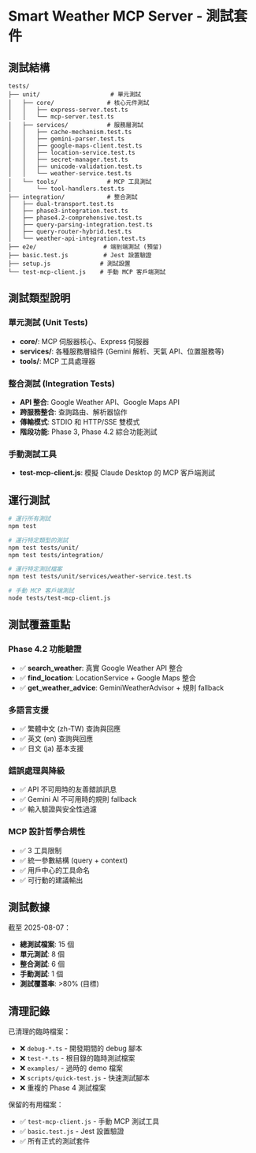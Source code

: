 # Smart Weather MCP Server - 測試套件

## 測試結構

```
tests/
├── unit/                    # 單元測試
│   ├── core/               # 核心元件測試
│   │   ├── express-server.test.ts
│   │   └── mcp-server.test.ts
│   ├── services/           # 服務層測試
│   │   ├── cache-mechanism.test.ts
│   │   ├── gemini-parser.test.ts
│   │   ├── google-maps-client.test.ts
│   │   ├── location-service.test.ts
│   │   ├── secret-manager.test.ts
│   │   ├── unicode-validation.test.ts
│   │   └── weather-service.test.ts
│   └── tools/              # MCP 工具測試
│       └── tool-handlers.test.ts
├── integration/            # 整合測試
│   ├── dual-transport.test.ts
│   ├── phase3-integration.test.ts
│   ├── phase4.2-comprehensive.test.ts
│   ├── query-parsing-integration.test.ts
│   ├── query-router-hybrid.test.ts
│   └── weather-api-integration.test.ts
├── e2e/                   # 端到端測試 (預留)
├── basic.test.js          # Jest 設置驗證
├── setup.js              # 測試設置
└── test-mcp-client.js    # 手動 MCP 客戶端測試
```

## 測試類型說明

### 單元測試 (Unit Tests)
- **core/**: MCP 伺服器核心、Express 伺服器
- **services/**: 各種服務層組件 (Gemini 解析、天氣 API、位置服務等)
- **tools/**: MCP 工具處理器

### 整合測試 (Integration Tests)  
- **API 整合**: Google Weather API、Google Maps API
- **跨服務整合**: 查詢路由、解析器協作
- **傳輸模式**: STDIO 和 HTTP/SSE 雙模式
- **階段功能**: Phase 3, Phase 4.2 綜合功能測試

### 手動測試工具
- **test-mcp-client.js**: 模擬 Claude Desktop 的 MCP 客戶端測試

## 運行測試

```bash
# 運行所有測試
npm test

# 運行特定類型的測試
npm test tests/unit/
npm test tests/integration/

# 運行特定測試檔案
npm test tests/unit/services/weather-service.test.ts

# 手動 MCP 客戶端測試
node tests/test-mcp-client.js
```

## 測試覆蓋重點

### Phase 4.2 功能驗證
- ✅ **search_weather**: 真實 Google Weather API 整合
- ✅ **find_location**: LocationService + Google Maps 整合  
- ✅ **get_weather_advice**: GeminiWeatherAdvisor + 規則 fallback

### 多語言支援
- ✅ 繁體中文 (zh-TW) 查詢與回應
- ✅ 英文 (en) 查詢與回應
- ✅ 日文 (ja) 基本支援

### 錯誤處理與降級
- ✅ API 不可用時的友善錯誤訊息
- ✅ Gemini AI 不可用時的規則 fallback
- ✅ 輸入驗證與安全性過濾

### MCP 設計哲學合規性
- ✅ 3 工具限制
- ✅ 統一參數結構 (query + context)
- ✅ 用戶中心的工具命名
- ✅ 可行動的建議輸出

## 測試數據

截至 2025-08-07：
- **總測試檔案**: 15 個
- **單元測試**: 8 個
- **整合測試**: 6 個  
- **手動測試**: 1 個
- **測試覆蓋率**: >80% (目標)

## 清理記錄

已清理的臨時檔案：
- ❌ `debug-*.ts` - 開發期間的 debug 腳本
- ❌ `test-*.ts` - 根目錄的臨時測試檔案
- ❌ `examples/` - 過時的 demo 檔案
- ❌ `scripts/quick-test.js` - 快速測試腳本
- ❌ 重複的 Phase 4 測試檔案

保留的有用檔案：
- ✅ `test-mcp-client.js` - 手動 MCP 測試工具
- ✅ `basic.test.js` - Jest 設置驗證
- ✅ 所有正式的測試套件
